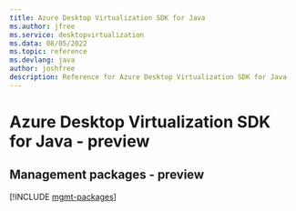 ```yaml
---
title: Azure Desktop Virtualization SDK for Java
ms.author: jfree
ms.service: desktopvirtualization
ms.data: 08/05/2022
ms.topic: reference
ms.devlang: java
author: joshfree
description: Reference for Azure Desktop Virtualization SDK for Java
---
```

# Azure Desktop Virtualization SDK for Java - preview

## Management packages - preview
[!INCLUDE [mgmt-packages](desktop-virtualization-mgmt-index.md)]